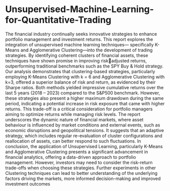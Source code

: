# Unsupervised-Machine-Learning-for-Quantitative-Trading

The financial industry continually seeks innovative strategies to enhance portfolio management and 
investment returns. This report explores the integration of unsupervised machine learning techniques—
specifically K-Means and Agglomerative Clustering—into the development of trading strategies. By 
identifying coherent clusters of financial assets, these techniques have shown promise in improving riskadjusted returns, outperforming traditional benchmarks such as the SPY Buy & Hold strategy.
Our analysis demonstrates that clustering-based strategies, particularly employing K-Means Clustering
with k = 6 and Agglomerative Clustering with k=3, offered a superior balance of risk and return, as 
evidenced by their Sharpe ratios. Both methods yielded impressive cumulative returns over the last 5 years 
(2018 – 2023) compared to the S&P500 benchmark. However, these strategies also present a higher 
maximum drawdown during the same period, indicating a potential increase in risk exposure that came with 
higher returns. This trade-off is a critical consideration for portfolio managers aiming to optimize returns 
while managing risk levels.
The report underscores the dynamic nature of financial markets, where asset behaviour is influenced 
by market conditions and external events, such as economic disruptions and geopolitical tensions. It 
suggests that an adaptive strategy, which includes regular re-evaluation of cluster configurations and 
reallocation of assets, can better respond to such fluctuations.
In conclusion, the application of Unsupervised Learning, particularly K-Means and Agglomerative 
Clustering presents a significant advancement in financial analytics, offering a data-driven approach to 
portfolio management. However, investors may need to consider the risk-return trade-offs when choosing 
these strategies. Further experiments in other Clustering techniques can lead to better understanding of the
underlying factors driving the markets, more informed decision-making and improved investment 
outcomes
